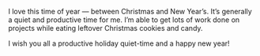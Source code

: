 

I love this time of year — between Christmas and New Year’s. It’s generally a quiet and productive time
for me. I’m able to get lots of work done on projects while eating leftover Christmas cookies and candy.

I wish you all a productive holiday quiet-time and a happy new year!